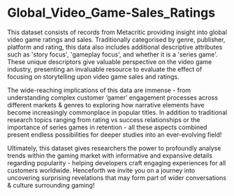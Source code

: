 # Global_Video_Game-Sales_Ratings
This dataset consists of records from Metacritic providing insight into global video game ratings and sales. Traditionally categorised by genre, publisher, platform and rating, this data also includes additional descriptive attributes such as 'story focus', 'gameplay focus', and whether it is a 'series game'. These unique descriptors give valuable perspective on the video game industry, presenting an invaluable resource to evaluate the effect of focusing on storytelling upon video game sales and ratings.

The wide-reaching implications of this data are immense - from understanding complex customer ‘gamer’ engagement processes across different markets & genres to exploring how narrative elements have become increasingly commonplace in popular titles. In addition to traditional research topics ranging from rating vs success relationships or the importance of series games in retention - all these aspects combined present endless possibilities for deeper studies into an ever-evolving field!

Ultimately, this dataset gives researchers the power to profoundly analyse trends within the gaming market with informative and expansive details regarding popularity - helping developers craft engaging experiences for all customers worldwide. Henceforth we invite you on a journey into uncovering surprising revelations that may form part of wider conversations & culture surrounding gaming!
